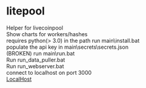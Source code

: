 # litepool
Helper for livecoinpool <br />
Show charts for workers/hashes
<br /> 
requires python(> 3.0) in the path
run main\install.bat <br />
populate the api key in main\secrets\secrets.json <br />
(BROKEN) run main\run.bat <br />
Run run_data_puller.bat <br />
Run run_webserver.bat <br />
connect to localhost on port 3000  
[LocalHost](http://localhost:3000)
